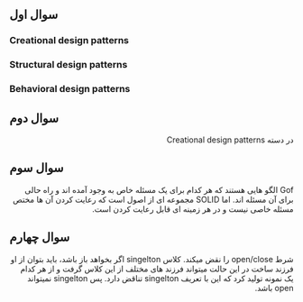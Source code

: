 ## سوال اول
### Creational design patterns

### Structural design patterns 

### Behavioral design patterns 

##  سوال دوم
<div dir="rtl">
در دسته Creational design patterns
</div>

## سوال سوم
<div dir="rtl">
Gof
الگو هایی هستند که هر کدام برای یک مسئله خاص به وجود آمده اند و راه حالی برای آن مسئله اند. اما SOLID مجموعه ای از اصول است که رعایت کردن آن ها مختص مسئله خاصی نیست و در هر زمینه ای قابل رعایت کردن است.
</div>

## سوال چهارم
<div dir="rtl">
شرط
open/close
را نقض میکند.
کلاس
singelton
اگر بخواهد باز باشد، باید بتوان از او فرزند ساخت
در این حالت میتواند فرزند های مختلف از این کلاس گرفت و از هر کدام یک نمونه تولید کرد که این با تعریف
singelton تناقض دارد.
پس
singelton
نمیتواند
open باشد.
</div>
